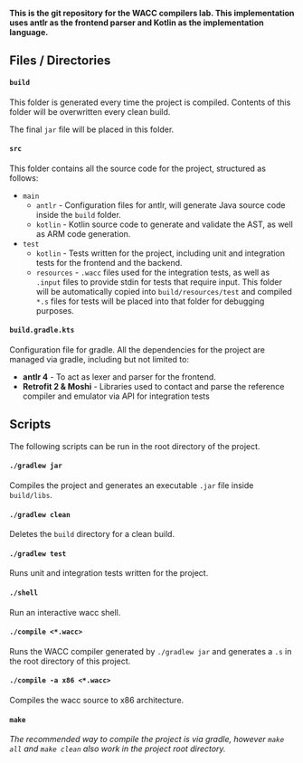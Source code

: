 **This is the git repository for the WACC compilers lab. This implementation uses antlr as the frontend parser and Kotlin as the implementation language.**

## Files / Directories

#### `build`

This folder is generated every time the project is compiled. Contents of this folder will be overwritten every clean build. 

The final `jar` file will be placed in this folder. 

#### `src`

This folder contains all the source code for the project, structured as follows: 

* `main`
  * `antlr` - Configuration files for antlr, will generate Java source code inside the `build` folder.
  * `kotlin` - Kotlin source code to generate and validate the AST, as well as ARM code generation. 
* `test`
  * `kotlin` - Tests written for the project, including unit and integration tests for the frontend and the backend.
  * `resources` - `.wacc` files used for the integration tests, as well as `.input` files to provide stdin for tests that require input. This folder will be automatically copied into `build/resources/test` and compiled `*.s` files for tests will be placed into that folder for debugging purposes. 

#### `build.gradle.kts`

Configuration file for gradle. All the dependencies for the project are managed via gradle, including but not limited to: 

* **antlr 4** - To act as lexer and parser for the frontend. 
* **Retrofit 2 & Moshi** - Libraries used to contact and parse the reference compiler and emulator via API for integration tests

## Scripts

The following scripts can be run in the root directory of the project. 

#### `./gradlew jar`

Compiles the project and generates an executable `.jar` file inside `build/libs`.

#### `./gradlew clean`

Deletes the `build` directory for a clean build.

#### `./gradlew test`

Runs unit and integration tests written for the project.

#### `./shell`

Run an interactive wacc shell.

#### `./compile <*.wacc>`

Runs the WACC compiler generated by `./gradlew jar` and generates a `.s` in the root directory of this project.

#### `./compile -a x86 <*.wacc>`

Compiles the wacc source to x86 architecture.

#### `make`

*The recommended way to compile the project is via gradle, however `make all` and `make clean` also work in the project
root directory.*
